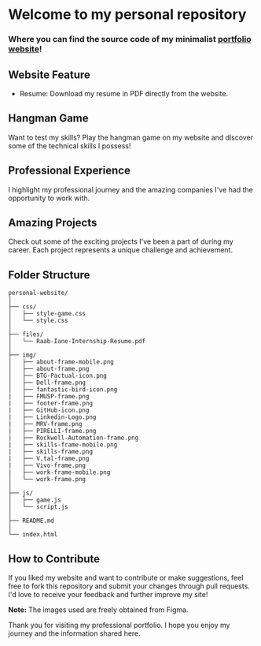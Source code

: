 # Welcome to my personal repository 

### Where you can find the source code of my minimalist [portfolio website](https://raabiane.github.io/personal-website/)!

## Website Feature 

- Resume: Download my resume in PDF directly from the website.

## Hangman Game 

Want to test my skills? Play the hangman game on my website and discover some of the technical skills I possess!

## Professional Experience 

I highlight my professional journey and the amazing companies I've had the opportunity to work with.

## Amazing Projects 

Check out some of the exciting projects I've been a part of during my career. Each project represents a unique challenge and achievement.

## Folder Structure 

```
personal-website/
│
├── css/
│   ├── style-game.css
│   └── style.css
│
├── files/
│   └── Raab-Iane-Internship-Resume.pdf
│
├── img/
│   ├── about-frame-mobile.png
│   ├── about-frame.png
│   ├── BTG-Pactual-icon.png
│   ├── Dell-frame.png
│   ├── fantastic-bird-icon.png
|   ├── FMUSP-frame.png
|   ├── footer-frame.png
|   ├── GitHub-icon.png
|   ├── Linkedin-Logo.png
|   ├── MRV-frame.png
|   ├── PIRELLI-frame.png
|   ├── Rockwell-Automation-frame.png
|   ├── skills-frame-mobile.png
|   ├── skills-frame.png
|   ├── V.tal-frame.png
|   ├── Vivo-frame.png
|   ├── work-frame-mobile.png
│   └── work-frame.png
│
├── js/
│   ├── game.js
│   └── script.js
│
├── README.md
│
└── index.html
```

## How to Contribute 

If you liked my website and want to contribute or make suggestions, feel free to fork this repository and submit your changes through pull requests. I'd love to receive your feedback and further improve my site!

**Note:** The images used are freely obtained from Figma.

Thank you for visiting my professional portfolio. I hope you enjoy my journey and the information shared here. 
